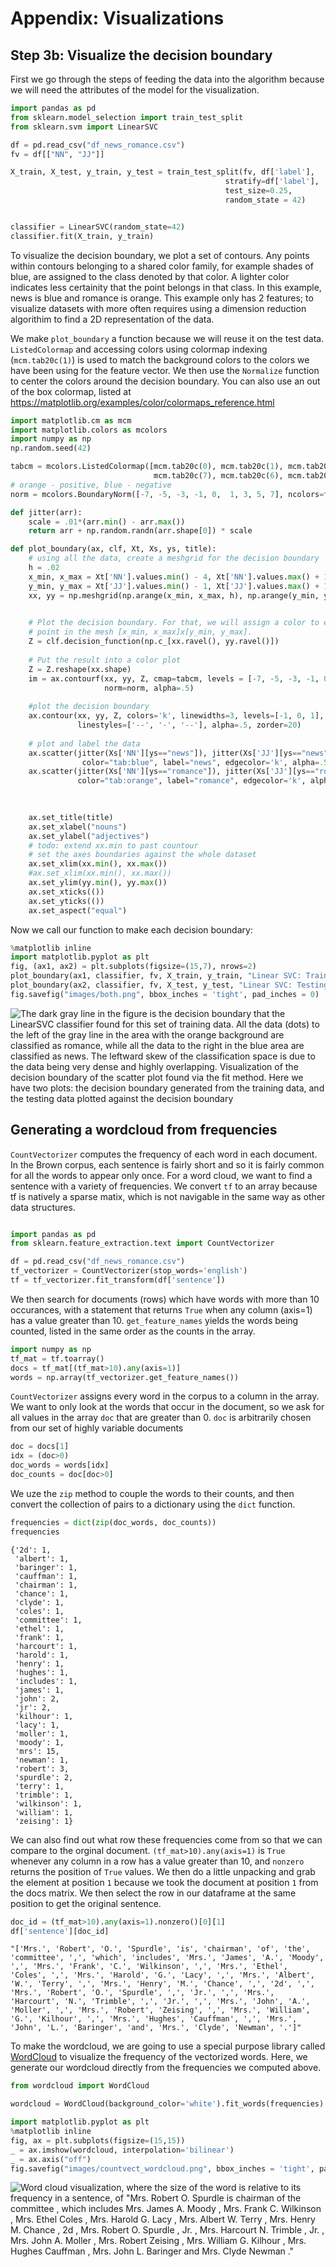 # Appendix: Visualizations


## Step 3b: Visualize the decision boundary

First we go through the steps of feeding the data into the algorithm because we will need the attributes of the model for the visualization. 

```python
import pandas as pd
from sklearn.model_selection import train_test_split
from sklearn.svm import LinearSVC

df = pd.read_csv("df_news_romance.csv")
fv = df[["NN", "JJ"]]

X_train, X_test, y_train, y_test = train_test_split(fv, df['label'],
                                                stratify=df['label'], 
                                                test_size=0.25,
                                                random_state = 42)


classifier = LinearSVC(random_state=42)
classifier.fit(X_train, y_train)
```



To visualize the decision boundary, we plot a set of contours. Any points within contours belonging to a shared color family, for example shades of blue, are assigned to the class denoted by that color. A lighter color indicates less certainity that the point belongs in that class. In this example, news is blue and romance is orange. This example only has 2 features; to visualize datasets with more often requires using a dimension reduction algorithim to find a 2D representation of the data. 

We make `plot_boundary` a function because we will reuse it on the test data. `ListedColormap` and accessing colors using colormap indexing (`mcm.tab20c(1)`) is used to match the background colors to the colors we have been using for the feature vector. We then use the `Normalize` function to center the colors around the decision boundary. You can also use an out of the box colormap, listed at https://matplotlib.org/examples/color/colormaps_reference.html


```python
import matplotlib.cm as mcm
import matplotlib.colors as mcolors
import numpy as np
np.random.seed(42)

tabcm = mcolors.ListedColormap([mcm.tab20c(0), mcm.tab20c(1), mcm.tab20c(2), mcm.tab20c(3),
                                mcm.tab20c(7), mcm.tab20c(6), mcm.tab20c(5), mcm.tab20c(4)])
# orange - positive, blue - negative
norm = mcolors.BoundaryNorm([-7, -5, -3, -1, 0,  1, 3, 5, 7], ncolors=tabcm.N) 

def jitter(arr):
    scale = .01*(arr.min() - arr.max())
    return arr + np.random.randn(arr.shape[0]) * scale

def plot_boundary(ax, clf, Xt, Xs, ys, title):
    # using all the data, create a meshgrid for the decision boundary
    h = .02
    x_min, x_max = Xt['NN'].values.min() - 4, Xt['NN'].values.max() + 1 
    y_min, y_max = Xt['JJ'].values.min() - 1, Xt['JJ'].values.max() + 1
    xx, yy = np.meshgrid(np.arange(x_min, x_max, h), np.arange(y_min, y_max, h))

    
    # Plot the decision boundary. For that, we will assign a color to each
    # point in the mesh [x_min, x_max]x[y_min, y_max].
    Z = clf.decision_function(np.c_[xx.ravel(), yy.ravel()])
    
    # Put the result into a color plot
    Z = Z.reshape(xx.shape)
    im = ax.contourf(xx, yy, Z, cmap=tabcm, levels = [-7, -5, -3, -1, 0, 1, 3], 
                     norm=norm, alpha=.5)
    
    #plot the decision boundary
    ax.contour(xx, yy, Z, colors='k', linewidths=3, levels=[-1, 0, 1],
               linestyles=['--', '-', '--'], alpha=.5, zorder=20)
    
    # plot and label the data
    ax.scatter(jitter(Xs['NN'][ys=="news"]), jitter(Xs['JJ'][ys=="news"]), 
                color="tab:blue", label="news", edgecolor='k', alpha=.5)
    ax.scatter(jitter(Xs['NN'][ys=="romance"]), jitter(Xs['JJ'][ys=="romance"]), 
               color="tab:orange", label="romance", edgecolor='k', alpha=.5)
    
   

    ax.set_title(title)
    ax.set_xlabel("nouns")
    ax.set_ylabel("adjectives")
    # todo: extend xx.min to past countour
    # set the axes boundaries against the whole dataset
    ax.set_xlim(xx.min(), xx.max())
    #ax.set_xlim(xx.min(), xx.max())
    ax.set_ylim(yy.min(), yy.max())
    ax.set_xticks(())
    ax.set_yticks(())
    ax.set_aspect("equal")
```

Now we call our function to make each decision boundary:

```python
%matplotlib inline
import matplotlib.pyplot as plt
fig, (ax1, ax2) = plt.subplots(figsize=(15,7), nrows=2)
plot_boundary(ax1, classifier, fv, X_train, y_train, "Linear SVC: Training Data")
plot_boundary(ax2, classifier, fv, X_test, y_test, "Linear SVC: Testing Data")
fig.savefig("images/both.png", bbox_inches = 'tight', pad_inches = 0)
```

![The dark gray line in the figure is the decision boundary that the *LinearSVC* classifier found for this set of training data. All the data (dots) to the left of the gray line in the area with the orange background are classified as romance, while all the data to the right in the blue area are classified as news. The leftward skew of the classification space is due to the data being very dense and highly overlapping. Visualization of the decision boundary of the scatter plot found via the fit method. Here we have two plots: the decision boundary generated from the training data, and the testing data plotted against the decision boundary](../images/both.png)

## Generating a wordcloud from frequencies
`CountVectorizer` computes the frequency of each word in each document. In the Brown corpus, each sentence is fairly short and so it is fairly common for all the words to appear only once. For a word cloud, we want to find a sentence with a variety of frequencies. We convert `tf` to an array because tf is natively a sparse matix, which is not navigable in the same way as other data structures.

```python

import pandas as pd
from sklearn.feature_extraction.text import CountVectorizer

df = pd.read_csv("df_news_romance.csv")
tf_vectorizer = CountVectorizer(stop_words='english')
tf = tf_vectorizer.fit_transform(df['sentence'])
```

 We then search for documents (rows) which have words with more than 10 occurances, with a statement that returns `True` when any column (axis=1) has a value greater than 10. `get_feature_names` yields the words being counted, listed in the same order as the counts in the array.


```python
import numpy as np
tf_mat = tf.toarray()
docs = tf_mat[(tf_mat>10).any(axis=1)]
words = np.array(tf_vectorizer.get_feature_names())
```

`CountVectorizer` assigns every word in the corpus to a column in the array. We want to only look at the words that occur in the document, so we ask for all values in the array `doc` that are greater than 0. `doc` is arbitrarily chosen from our set of highly variable documents


```python
doc = docs[1] 
idx = (doc>0)
doc_words = words[idx]
doc_counts = doc[doc>0]
```

We uze the `zip` method to couple the words to their counts, and then convert the collection of pairs to a dictionary using the `dict` function.


```python
frequencies = dict(zip(doc_words, doc_counts))
frequencies
```




    {'2d': 1,
     'albert': 1,
     'baringer': 1,
     'cauffman': 1,
     'chairman': 1,
     'chance': 1,
     'clyde': 1,
     'coles': 1,
     'committee': 1,
     'ethel': 1,
     'frank': 1,
     'harcourt': 1,
     'harold': 1,
     'henry': 1,
     'hughes': 1,
     'includes': 1,
     'james': 1,
     'john': 2,
     'jr': 2,
     'kilhour': 1,
     'lacy': 1,
     'moller': 1,
     'moody': 1,
     'mrs': 15,
     'newman': 1,
     'robert': 3,
     'spurdle': 2,
     'terry': 1,
     'trimble': 1,
     'wilkinson': 1,
     'william': 1,
     'zeising': 1}



We can also find out what row these frequencies come from so that we can compare to the orginal document. `(tf_mat>10).any(axis=1)` is `True` whenever any column in a row has a value greater than 10, and `nonzero` returns the position of `True` values. We then do a little unpacking and grab the element at position `1` because we took the document at position `1` from the docs matrix. We then select the row in our dataframe at the same position to get the original sentence.


```python
doc_id = (tf_mat>10).any(axis=1).nonzero()[0][1]
df['sentence'][doc_id]
```




    "['Mrs.', 'Robert', 'O.', 'Spurdle', 'is', 'chairman', 'of', 'the', 'committee', ',', 'which', 'includes', 'Mrs.', 'James', 'A.', 'Moody', ',', 'Mrs.', 'Frank', 'C.', 'Wilkinson', ',', 'Mrs.', 'Ethel', 'Coles', ',', 'Mrs.', 'Harold', 'G.', 'Lacy', ',', 'Mrs.', 'Albert', 'W.', 'Terry', ',', 'Mrs.', 'Henry', 'M.', 'Chance', ',', '2d', ',', 'Mrs.', 'Robert', 'O.', 'Spurdle', ',', 'Jr.', ',', 'Mrs.', 'Harcourt', 'N.', 'Trimble', ',', 'Jr.', ',', 'Mrs.', 'John', 'A.', 'Moller', ',', 'Mrs.', 'Robert', 'Zeising', ',', 'Mrs.', 'William', 'G.', 'Kilhour', ',', 'Mrs.', 'Hughes', 'Cauffman', ',', 'Mrs.', 'John', 'L.', 'Baringer', 'and', 'Mrs.', 'Clyde', 'Newman', '.']"



To make the wordcloud, we are going to use a special purpose library called [WordCloud](https://github.com/amueller/word_cloud/tree/c6a58531efacda4b1b40d613bf45f494b2077ed4) to visualize the frequency of the vectorized words. Here, we generate our wordcloud directly from the frequencies we computed above. 


```python
from wordcloud import WordCloud

wordcloud = WordCloud(background_color='white').fit_words(frequencies)
```


```python
import matplotlib.pyplot as plt
%matplotlib inline
fig, ax = plt.subplots(figsize=(15,15))
_ = ax.imshow(wordcloud, interpolation='bilinear')
_ = ax.axis("off")
fig.savefig("images/countvect_wordcloud.png", bbox_inches = 'tight', pad_inches = 0)
```

![Word cloud visualization, where the size of the word is relative to its frequency in a sentence, of "Mrs. Robert O. Spurdle is chairman of the committee , which includes Mrs. James A. Moody , Mrs. Frank C. Wilkinson , Mrs. Ethel Coles , Mrs. Harold G. Lacy , Mrs. Albert W. Terry , Mrs. Henry M. Chance , 2d , Mrs. Robert O. Spurdle , Jr. , Mrs. Harcourt N. Trimble , Jr. , Mrs. John A. Moller , Mrs. Robert Zeising , Mrs. William G. Kilhour , Mrs. Hughes Cauffman , Mrs. John L. Baringer and Mrs. Clyde Newman ."](../images/countvect_wordcloud.png?)
